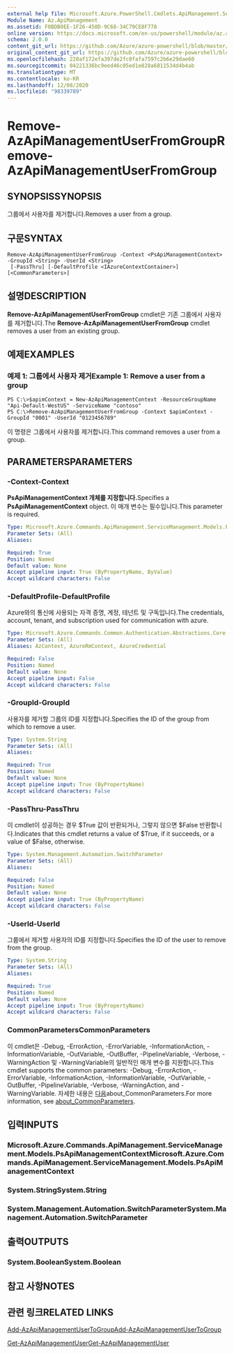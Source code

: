 ```yaml
---
external help file: Microsoft.Azure.PowerShell.Cmdlets.ApiManagement.ServiceManagement.dll-Help.xml
Module Name: Az.ApiManagement
ms.assetid: F0BDB0EE-1F26-450D-9C68-34C79CE8F778
online version: https://docs.microsoft.com/en-us/powershell/module/az.apimanagement/remove-azapimanagementuserfromgroup
schema: 2.0.0
content_git_url: https://github.com/Azure/azure-powershell/blob/master/src/ApiManagement/ApiManagement/help/Remove-AzApiManagementUserFromGroup.md
original_content_git_url: https://github.com/Azure/azure-powershell/blob/master/src/ApiManagement/ApiManagement/help/Remove-AzApiManagementUserFromGroup.md
ms.openlocfilehash: 220af172efa397de2fc0fafa7597c2b6e29dae60
ms.sourcegitcommit: 04221336bc9eed46c05ed1e828a6811534d4b4ab
ms.translationtype: MT
ms.contentlocale: ko-KR
ms.lasthandoff: 12/08/2020
ms.locfileid: "98339789"
---
```

# <span data-ttu-id="c109f-101">Remove-AzApiManagementUserFromGroup</span><span class="sxs-lookup"><span data-stu-id="c109f-101">Remove-AzApiManagementUserFromGroup</span></span>

## <span data-ttu-id="c109f-102">SYNOPSIS</span><span class="sxs-lookup"><span data-stu-id="c109f-102">SYNOPSIS</span></span>
<span data-ttu-id="c109f-103">그룹에서 사용자를 제거합니다.</span><span class="sxs-lookup"><span data-stu-id="c109f-103">Removes a user from a group.</span></span>

## <span data-ttu-id="c109f-104">구문</span><span class="sxs-lookup"><span data-stu-id="c109f-104">SYNTAX</span></span>

```
Remove-AzApiManagementUserFromGroup -Context <PsApiManagementContext> -GroupId <String> -UserId <String>
 [-PassThru] [-DefaultProfile <IAzureContextContainer>] [<CommonParameters>]
```

## <span data-ttu-id="c109f-105">설명</span><span class="sxs-lookup"><span data-stu-id="c109f-105">DESCRIPTION</span></span>
<span data-ttu-id="c109f-106">**Remove-AzApiManagementUserFromGroup** cmdlet은 기존 그룹에서 사용자를 제거합니다.</span><span class="sxs-lookup"><span data-stu-id="c109f-106">The **Remove-AzApiManagementUserFromGroup** cmdlet removes a user from an existing group.</span></span>

## <span data-ttu-id="c109f-107">예제</span><span class="sxs-lookup"><span data-stu-id="c109f-107">EXAMPLES</span></span>

### <span data-ttu-id="c109f-108">예제 1: 그룹에서 사용자 제거</span><span class="sxs-lookup"><span data-stu-id="c109f-108">Example 1: Remove a user from a group</span></span>
```
PS C:\>$apimContext = New-AzApiManagementContext -ResourceGroupName "Api-Default-WestUS" -ServiceName "contoso"
PS C:\>Remove-AzApiManagementUserFromGroup -Context $apimContext -GroupId "0001" -UserId "0123456789"
```

<span data-ttu-id="c109f-109">이 명령은 그룹에서 사용자를 제거합니다.</span><span class="sxs-lookup"><span data-stu-id="c109f-109">This command removes a user from a group.</span></span>

## <span data-ttu-id="c109f-110">PARAMETERS</span><span class="sxs-lookup"><span data-stu-id="c109f-110">PARAMETERS</span></span>

### <span data-ttu-id="c109f-111">-Context</span><span class="sxs-lookup"><span data-stu-id="c109f-111">-Context</span></span>
<span data-ttu-id="c109f-112">**PsApiManagementContext 개체를 지정합니다.**</span><span class="sxs-lookup"><span data-stu-id="c109f-112">Specifies a **PsApiManagementContext** object.</span></span>
<span data-ttu-id="c109f-113">이 매개 변수는 필수입니다.</span><span class="sxs-lookup"><span data-stu-id="c109f-113">This parameter is required.</span></span>

```yaml
Type: Microsoft.Azure.Commands.ApiManagement.ServiceManagement.Models.PsApiManagementContext
Parameter Sets: (All)
Aliases:

Required: True
Position: Named
Default value: None
Accept pipeline input: True (ByPropertyName, ByValue)
Accept wildcard characters: False
```

### <span data-ttu-id="c109f-114">-DefaultProfile</span><span class="sxs-lookup"><span data-stu-id="c109f-114">-DefaultProfile</span></span>
<span data-ttu-id="c109f-115">Azure와의 통신에 사용되는 자격 증명, 계정, 테넌트 및 구독입니다.</span><span class="sxs-lookup"><span data-stu-id="c109f-115">The credentials, account, tenant, and subscription used for communication with azure.</span></span>

```yaml
Type: Microsoft.Azure.Commands.Common.Authentication.Abstractions.Core.IAzureContextContainer
Parameter Sets: (All)
Aliases: AzContext, AzureRmContext, AzureCredential

Required: False
Position: Named
Default value: None
Accept pipeline input: False
Accept wildcard characters: False
```

### <span data-ttu-id="c109f-116">-GroupId</span><span class="sxs-lookup"><span data-stu-id="c109f-116">-GroupId</span></span>
<span data-ttu-id="c109f-117">사용자를 제거할 그룹의 ID를 지정합니다.</span><span class="sxs-lookup"><span data-stu-id="c109f-117">Specifies the ID of the group from which to remove a user.</span></span>

```yaml
Type: System.String
Parameter Sets: (All)
Aliases:

Required: True
Position: Named
Default value: None
Accept pipeline input: True (ByPropertyName)
Accept wildcard characters: False
```

### <span data-ttu-id="c109f-118">-PassThru</span><span class="sxs-lookup"><span data-stu-id="c109f-118">-PassThru</span></span>
<span data-ttu-id="c109f-119">이 cmdlet이 성공하는 경우 $True 값이 반환되거나, 그렇지 않으면 $False 반환합니다.</span><span class="sxs-lookup"><span data-stu-id="c109f-119">Indicates that this cmdlet returns a value of $True, if it succeeds, or a value of $False, otherwise.</span></span>

```yaml
Type: System.Management.Automation.SwitchParameter
Parameter Sets: (All)
Aliases:

Required: False
Position: Named
Default value: None
Accept pipeline input: True (ByPropertyName)
Accept wildcard characters: False
```

### <span data-ttu-id="c109f-120">-UserId</span><span class="sxs-lookup"><span data-stu-id="c109f-120">-UserId</span></span>
<span data-ttu-id="c109f-121">그룹에서 제거할 사용자의 ID를 지정합니다.</span><span class="sxs-lookup"><span data-stu-id="c109f-121">Specifies the ID of the user to remove from the group.</span></span>

```yaml
Type: System.String
Parameter Sets: (All)
Aliases:

Required: True
Position: Named
Default value: None
Accept pipeline input: True (ByPropertyName)
Accept wildcard characters: False
```

### <span data-ttu-id="c109f-122">CommonParameters</span><span class="sxs-lookup"><span data-stu-id="c109f-122">CommonParameters</span></span>
<span data-ttu-id="c109f-123">이 cmdlet은 -Debug, -ErrorAction, -ErrorVariable, -InformationAction, -InformationVariable, -OutVariable, -OutBuffer, -PipelineVariable, -Verbose, -WarningAction 및 -WarningVariable의 일반적인 매개 변수를 지원합니다.</span><span class="sxs-lookup"><span data-stu-id="c109f-123">This cmdlet supports the common parameters: -Debug, -ErrorAction, -ErrorVariable, -InformationAction, -InformationVariable, -OutVariable, -OutBuffer, -PipelineVariable, -Verbose, -WarningAction, and -WarningVariable.</span></span> <span data-ttu-id="c109f-124">자세한 내용은 [다음](http://go.microsoft.com/fwlink/?LinkID=113216)about_CommonParameters.</span><span class="sxs-lookup"><span data-stu-id="c109f-124">For more information, see [about_CommonParameters](http://go.microsoft.com/fwlink/?LinkID=113216).</span></span>

## <span data-ttu-id="c109f-125">입력</span><span class="sxs-lookup"><span data-stu-id="c109f-125">INPUTS</span></span>

### <span data-ttu-id="c109f-126">Microsoft.Azure.Commands.ApiManagement.ServiceManagement.Models.PsApiManagementContext</span><span class="sxs-lookup"><span data-stu-id="c109f-126">Microsoft.Azure.Commands.ApiManagement.ServiceManagement.Models.PsApiManagementContext</span></span>

### <span data-ttu-id="c109f-127">System.String</span><span class="sxs-lookup"><span data-stu-id="c109f-127">System.String</span></span>

### <span data-ttu-id="c109f-128">System.Management.Automation.SwitchParameter</span><span class="sxs-lookup"><span data-stu-id="c109f-128">System.Management.Automation.SwitchParameter</span></span>

## <span data-ttu-id="c109f-129">출력</span><span class="sxs-lookup"><span data-stu-id="c109f-129">OUTPUTS</span></span>

### <span data-ttu-id="c109f-130">System.Boolean</span><span class="sxs-lookup"><span data-stu-id="c109f-130">System.Boolean</span></span>

## <span data-ttu-id="c109f-131">참고 사항</span><span class="sxs-lookup"><span data-stu-id="c109f-131">NOTES</span></span>

## <span data-ttu-id="c109f-132">관련 링크</span><span class="sxs-lookup"><span data-stu-id="c109f-132">RELATED LINKS</span></span>

[<span data-ttu-id="c109f-133">Add-AzApiManagementUserToGroup</span><span class="sxs-lookup"><span data-stu-id="c109f-133">Add-AzApiManagementUserToGroup</span></span>](./Add-AzApiManagementUserToGroup.md)

[<span data-ttu-id="c109f-134">Get-AzApiManagementUser</span><span class="sxs-lookup"><span data-stu-id="c109f-134">Get-AzApiManagementUser</span></span>](./Get-AzApiManagementUser.md)



